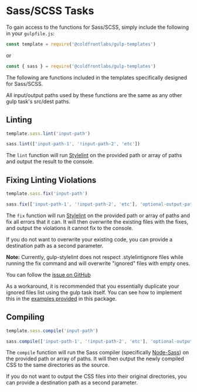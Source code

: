 # Sass/SCSS Tasks

To gain access to the functions for Sass/SCSS, simply include the following in your `gulpfile.js`:

```jsx
const template = require('@coldfrontlabs/gulp-templates')
```

or

```jsx
const { sass } = require('@coldfrontlabs/gulp-templates')
```

The following are functions included in the templates specifically designed for Sass/SCSS.

All input/output paths used by these functions are the same as any other gulp task's src/dest paths.

## Linting

```jsx
template.sass.lint('input-path')
```

```jsx
sass.lint(['input-path-1', '!input-path-2', 'etc'])
```

The `lint` function will run [Stylelint](https://github.com/stylelint/stylelint) on the provided path or array of paths and output the result to the console.

## Fixing Linting Violations

```jsx
template.sass.fix('input-path')
```

```jsx
sass.fix(['input-path-1', '!input-path-2', 'etc'], 'optional-output-path')
```

The `fix` function will run [Stylelint](https://github.com/stylelint/stylelint) on the provided path or array of paths and fix all errors that it can. It will then overwrite the existing files with the fixes, and output the violations it cannot fix to the console.

If you do not want to overwrite your existing code, you can provide a destination path as a second parameter.

**Note:** Currently, gulp-stylelint does not respect .stylelintignore files while running the fix command and will overwrite "ignored" files with empty ones.

You can follow the [issue on GitHub](https://github.com/olegskl/gulp-stylelint/issues/85)

As a workaround, it is recommended that you essentially duplicate your ignored files list using the gulp task itself. You can see how to implement this in the [examples provided](/examples) in this package.

## Compiling

```jsx
template.sass.compile('input-path')
```

```jsx
sass.compile(['input-path-1', '!input-path-2', 'etc'], 'optional-output-path')
```

The `compile` function will run the Sass compiler (specifically [Node-Sass](https://github.com/sass/node-sass)) on the provided path or array of paths. It will then output the newly compiled CSS to the same directories as the source.

If you do not want to output the CSS files into their original directories, you can provide a destination path as a second parameter.
